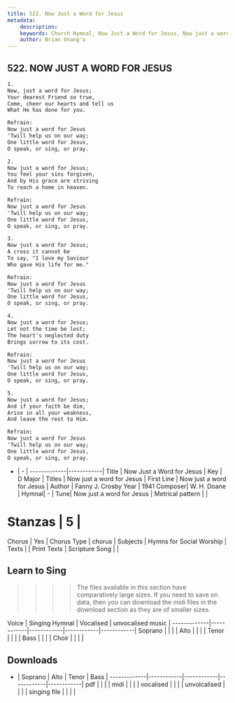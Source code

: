 ```yaml
---
title: 522. Now Just a Word for Jesus
metadata:
    description: 
    keywords: Church Hymnal, Now Just a Word for Jesus, Now just a word for Jesus, Now just a word for Jesus
    author: Brian Onang'o
---
```



## 522. NOW JUST A WORD FOR JESUS

```txt
1.
Now, just a word for Jesus; 
Your dearest Friend so true, 
Come, cheer our hearts and tell us 
What He has done for you. 

Refrain:
Now just a word for Jesus 
'Twill help us on our way; 
One little word for Jesus, 
O speak, or sing, or pray. 

2.
Now just a word for Jesus; 
You feel your sins forgiven, 
And by His grace are striving 
To reach a home in heaven. 

Refrain:
Now just a word for Jesus 
'Twill help us on our way; 
One little word for Jesus, 
O speak, or sing, or pray. 

3.
Now just a word for Jesus; 
A cross it cannot be 
To say, "I love my Saviour 
Who gave His life for me." 

Refrain:
Now just a word for Jesus 
'Twill help us on our way; 
One little word for Jesus, 
O speak, or sing, or pray. 

4.
Now just a word for Jesus; 
Let not the time be lost; 
The heart's neglected duty 
Brings sorrow to its cost. 

Refrain:
Now just a word for Jesus 
'Twill help us on our way; 
One little word for Jesus, 
O speak, or sing, or pray. 

5.
Now just a word for Jesus; 
And if your faith be dim, 
Arise in all your weakness, 
And leave the rest to Him.

Refrain:
Now just a word for Jesus 
'Twill help us on our way; 
One little word for Jesus, 
O speak, or sing, or pray. 

```

- |   -  |
-------------|------------|
Title | Now Just a Word for Jesus |
Key | D Major |
Titles | Now just a word for Jesus |
First Line | Now just a word for Jesus |
Author | Fanny J. Crosby
Year | 1941
Composer| W. H. Doane |
Hymnal|  - |
Tune| Now just a word for Jesus |
Metrical pattern | |
# Stanzas | 5 |
Chorus | Yes |
Chorus Type | chorus |
Subjects | Hymns for Social Worship |
Texts |  |
Print Texts | 
Scripture Song |  |
  
## Learn to Sing

>>>> The files available in this section have comparatively large sizes. If you need to save on data, then you can download the midi files in the download section as they are of smaller sizes.

Voice |  Singing Hymnal | Vocalised | unvocalised music |
-------------|------------|------------|------------|------------|
Soprano | | | |
Alto | | | |
Tenor | | | |
Bass | | | |
Choir | | | |

## Downloads

- |  Soprano | Alto | Tenor | Bass |
-------------|------------|------------|------------|------------|
pdf | | | |
midi | | | |
vocalised | | | |
unvolcalised | | | |
singing file | | | |
  